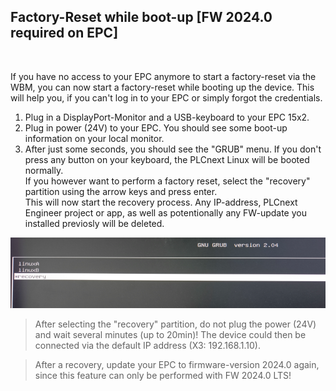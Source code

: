 ## Factory-Reset while boot-up [FW 2024.0 required on EPC]
<br>

If you have no access to your EPC anymore to start a factory-reset via the WBM, you can now start a factory-reset while booting up the device. 
This will help you, if you can't log in to your EPC or simply forgot the credentials. 

1. Plug in a DisplayPort-Monitor and a USB-keyboard to your EPC 15x2. <BR>
2. Plug in power (24V) to your EPC. You should see some boot-up information on your local monitor. 
3. After just some seconds, you should see the "GRUB" menu. If you don't press any button on your keyboard, the PLCnext Linux will be booted normally. <BR>
If you however want to perform a factory reset, select the "recovery" partition using the arrow keys and press enter. <BR>
This will now start the recovery process. Any IP-address, PLCnext Engineer project or app, as well as potentionally any FW-update you installed previosly will be deleted. <BR>

![FactoryReset](/FW_2024/image.png)




> After selecting the "recovery" partition, do not plug the power (24V) and wait several minutes (up to 20min)! The device could then be connected via the default IP address (X3: 192.168.1.10).

>After a recovery, update your EPC to firmware-version 2024.0 again, since this feature can only be performed with FW 2024.0 LTS!